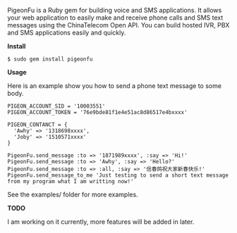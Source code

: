 PigeonFu is a Ruby gem for building voice and SMS applications. It allows your web application to easily make and receive phone calls and SMS text messages using the ChinaTelecom Open API. You can build hosted IVR, PBX and SMS applications easily and quickly.

**Install**

    $ sudo gem install pigeonfu

**Usage**

Here is an example show you how to send a phone text message to some body.

    PIGEON_ACCOUNT_SID = '10003551'
    PIGEON_ACCOUNT_TOKEN = '76e9bde81f1e4e51ac8d86517e4bxxxx'

    PIGEON_CONTANCT = {
      'Awhy' => '1318698xxxx',
      'Joby' => '1510571xxxx'
    }

    PigeonFu.send_message :to => '1871989xxxx', :say => 'Hi!'
    PigeonFu.send_message :to => 'Awhy', :say => 'Hello?'
    PigeonFu.send_message :to => :all, :say => '信春鸽祝大家新春快乐!'
    PigeonFu.send_message_to_me 'Just testing to send a short text message from my program what I am writting now!'
    
See the examples/ folder for more examples.

**TODO**

I am working on it currently, more features will be added in later.